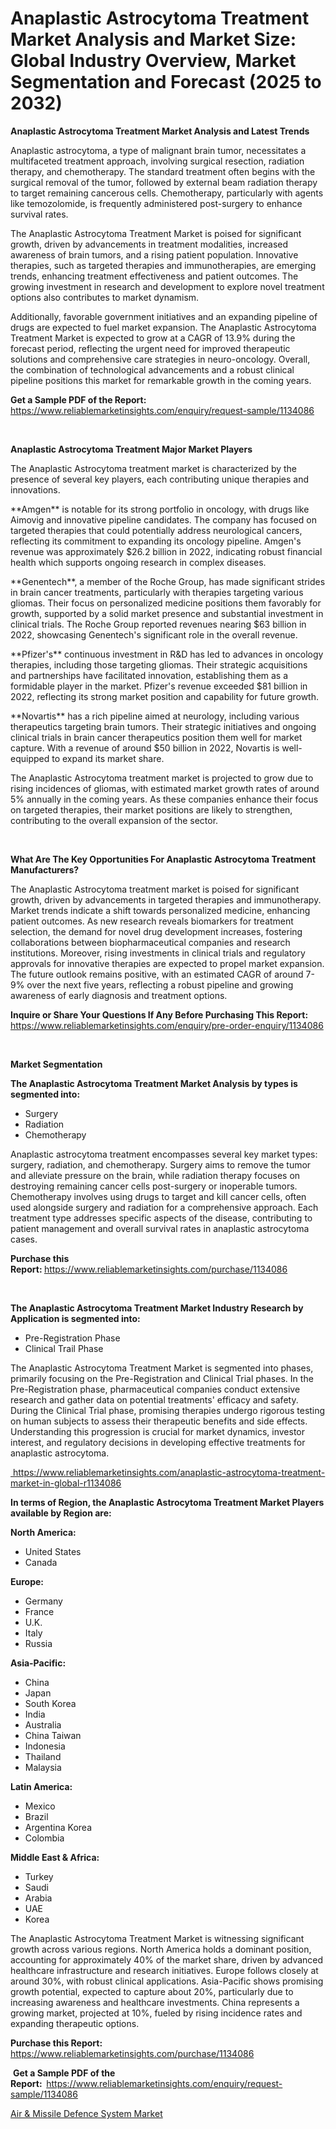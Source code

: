 <p><h1>Anaplastic Astrocytoma Treatment Market Analysis and Market Size: Global Industry Overview, Market Segmentation and Forecast (2025 to 2032)</h1></p><p><strong>Anaplastic Astrocytoma Treatment Market Analysis and Latest Trends</strong></p>
<p><p>Anaplastic astrocytoma, a type of malignant brain tumor, necessitates a multifaceted treatment approach, involving surgical resection, radiation therapy, and chemotherapy. The standard treatment often begins with the surgical removal of the tumor, followed by external beam radiation therapy to target remaining cancerous cells. Chemotherapy, particularly with agents like temozolomide, is frequently administered post-surgery to enhance survival rates.</p><p>The Anaplastic Astrocytoma Treatment Market is poised for significant growth, driven by advancements in treatment modalities, increased awareness of brain tumors, and a rising patient population. Innovative therapies, such as targeted therapies and immunotherapies, are emerging trends, enhancing treatment effectiveness and patient outcomes. The growing investment in research and development to explore novel treatment options also contributes to market dynamism.</p><p>Additionally, favorable government initiatives and an expanding pipeline of drugs are expected to fuel market expansion. The Anaplastic Astrocytoma Treatment Market is expected to grow at a CAGR of 13.9% during the forecast period, reflecting the urgent need for improved therapeutic solutions and comprehensive care strategies in neuro-oncology. Overall, the combination of technological advancements and a robust clinical pipeline positions this market for remarkable growth in the coming years.</p></p>
<p><strong>Get a Sample PDF of the Report:&nbsp;</strong> <a href="https://www.reliablemarketinsights.com/enquiry/request-sample/1134086?utm_campaign=2717&utm_medium=2&utm_source=Github&utm_content=ia&utm_term=25032025&utm_id=anaplastic-astrocytoma-treatment">https://www.reliablemarketinsights.com/enquiry/request-sample/1134086</a></p>
<p>&nbsp;</p>
<p><strong>Anaplastic Astrocytoma Treatment Major Market Players</strong></p>
<p><p>The Anaplastic Astrocytoma treatment market is characterized by the presence of several key players, each contributing unique therapies and innovations.</p><p>**Amgen** is notable for its strong portfolio in oncology, with drugs like Aimovig and innovative pipeline candidates. The company has focused on targeted therapies that could potentially address neurological cancers, reflecting its commitment to expanding its oncology pipeline. Amgen's revenue was approximately $26.2 billion in 2022, indicating robust financial health which supports ongoing research in complex diseases.</p><p>**Genentech**, a member of the Roche Group, has made significant strides in brain cancer treatments, particularly with therapies targeting various gliomas. Their focus on personalized medicine positions them favorably for growth, supported by a solid market presence and substantial investment in clinical trials. The Roche Group reported revenues nearing $63 billion in 2022, showcasing Genentech's significant role in the overall revenue.</p><p>**Pfizer's** continuous investment in R&D has led to advances in oncology therapies, including those targeting gliomas. Their strategic acquisitions and partnerships have facilitated innovation, establishing them as a formidable player in the market. Pfizer's revenue exceeded $81 billion in 2022, reflecting its strong market position and capability for future growth.</p><p>**Novartis** has a rich pipeline aimed at neurology, including various therapeutics targeting brain tumors. Their strategic initiatives and ongoing clinical trials in brain cancer therapeutics position them well for market capture. With a revenue of around $50 billion in 2022, Novartis is well-equipped to expand its market share.</p><p>The Anaplastic Astrocytoma treatment market is projected to grow due to rising incidences of gliomas, with estimated market growth rates of around 5% annually in the coming years. As these companies enhance their focus on targeted therapies, their market positions are likely to strengthen, contributing to the overall expansion of the sector.</p></p>
<p>&nbsp;</p>
<p><strong>What Are The Key Opportunities For Anaplastic Astrocytoma Treatment Manufacturers?</strong></p>
<p><p>The Anaplastic Astrocytoma treatment market is poised for significant growth, driven by advancements in targeted therapies and immunotherapy. Market trends indicate a shift towards personalized medicine, enhancing patient outcomes. As new research reveals biomarkers for treatment selection, the demand for novel drug development increases, fostering collaborations between biopharmaceutical companies and research institutions. Moreover, rising investments in clinical trials and regulatory approvals for innovative therapies are expected to propel market expansion. The future outlook remains positive, with an estimated CAGR of around 7-9% over the next five years, reflecting a robust pipeline and growing awareness of early diagnosis and treatment options.</p></p>
<p><strong>Inquire or Share Your Questions If Any Before Purchasing This Report:</strong> <a href="https://www.reliablemarketinsights.com/enquiry/pre-order-enquiry/1134086?utm_campaign=2717&utm_medium=2&utm_source=Github&utm_content=ia&utm_term=25032025&utm_id=anaplastic-astrocytoma-treatment">https://www.reliablemarketinsights.com/enquiry/pre-order-enquiry/1134086</a></p>
<p>&nbsp;</p>
<p><strong>Market Segmentation</strong></p>
<p><strong>The Anaplastic Astrocytoma Treatment Market Analysis by types is segmented into:</strong></p>
<p><ul><li>Surgery</li><li>Radiation</li><li>Chemotherapy</li></ul></p>
<p><p>Anaplastic astrocytoma treatment encompasses several key market types: surgery, radiation, and chemotherapy. Surgery aims to remove the tumor and alleviate pressure on the brain, while radiation therapy focuses on destroying remaining cancer cells post-surgery or inoperable tumors. Chemotherapy involves using drugs to target and kill cancer cells, often used alongside surgery and radiation for a comprehensive approach. Each treatment type addresses specific aspects of the disease, contributing to patient management and overall survival rates in anaplastic astrocytoma cases.</p></p>
<p><strong>Purchase this Report:&nbsp;</strong><a href="https://www.reliablemarketinsights.com/purchase/1134086?utm_campaign=2717&utm_medium=2&utm_source=Github&utm_content=ia&utm_term=25032025&utm_id=anaplastic-astrocytoma-treatment">https://www.reliablemarketinsights.com/purchase/1134086</a></p>
<p>&nbsp;</p>
<p><strong>The Anaplastic Astrocytoma Treatment Market Industry Research by Application is segmented into:</strong></p>
<p><ul><li>Pre-Registration Phase</li><li>Clinical Trail Phase</li></ul></p>
<p><p>The Anaplastic Astrocytoma Treatment Market is segmented into phases, primarily focusing on the Pre-Registration and Clinical Trial phases. In the Pre-Registration phase, pharmaceutical companies conduct extensive research and gather data on potential treatments' efficacy and safety. During the Clinical Trial phase, promising therapies undergo rigorous testing on human subjects to assess their therapeutic benefits and side effects. Understanding this progression is crucial for market dynamics, investor interest, and regulatory decisions in developing effective treatments for anaplastic astrocytoma.</p></p>
<p><a href="https://www.reliablemarketinsights.com/anaplastic-astrocytoma-treatment-market-in-global-r1134086?utm_campaign=2717&utm_medium=2&utm_source=Github&utm_content=ia&utm_term=25032025&utm_id=anaplastic-astrocytoma-treatment">&nbsp;https://www.reliablemarketinsights.com/anaplastic-astrocytoma-treatment-market-in-global-r1134086</a></p>
<p><strong>In terms of Region, the Anaplastic Astrocytoma Treatment Market Players available by Region are:</strong></p>
<p>
    <p> <strong> North America: </strong>
        <ul>
            <li>United States</li>
            <li>Canada</li>
        </ul>
        </p> 
    <p> <strong> Europe: </strong>
        <ul>
            <li>Germany</li>
            <li>France</li>
            <li>U.K.</li>
            <li>Italy</li>
            <li>Russia</li>
        </ul>
        </p> 
    <p> <strong> Asia-Pacific: </strong>
        <ul>
            <li>China</li>
            <li>Japan</li>
            <li>South Korea</li>
            <li>India</li>
            <li>Australia</li>
            <li>China Taiwan</li>
            <li>Indonesia</li>
            <li>Thailand</li>
            <li>Malaysia</li>
        </ul>
        </p> 
    <p> <strong> Latin America: </strong>
        <ul>
            <li>Mexico</li>
            <li>Brazil</li>
            <li>Argentina Korea</li>
            <li>Colombia</li>
        </ul>
        </p> 
    <p> <strong> Middle East & Africa: </strong>
        <ul>
            <li>Turkey</li>
            <li>Saudi</li>
            <li>Arabia</li>
            <li>UAE</li>
            <li>Korea</li>
        </ul>
    </p>
    </p>
<p><p>The Anaplastic Astrocytoma Treatment Market is witnessing significant growth across various regions. North America holds a dominant position, accounting for approximately 40% of the market share, driven by advanced healthcare infrastructure and research initiatives. Europe follows closely at around 30%, with robust clinical applications. Asia-Pacific shows promising growth potential, expected to capture about 20%, particularly due to increasing awareness and healthcare investments. China represents a growing market, projected at 10%, fueled by rising incidence rates and expanding therapeutic options.</p></p>
<p><strong>Purchase this Report: </strong><a href="https://www.reliablemarketinsights.com/purchase/1134086?utm_campaign=2717&utm_medium=2&utm_source=Github&utm_content=ia&utm_term=25032025&utm_id=anaplastic-astrocytoma-treatment">https://www.reliablemarketinsights.com/purchase/1134086</a></p>
<p>&nbsp;<strong>Get a Sample PDF of the Report:&nbsp;&nbsp;</strong><a href="https://www.reliablemarketinsights.com/enquiry/request-sample/1134086?utm_campaign=2717&utm_medium=2&utm_source=Github&utm_content=ia&utm_term=25032025&utm_id=anaplastic-astrocytoma-treatment">https://www.reliablemarketinsights.com/enquiry/request-sample/1134086</a></p>
<p><strong></strong></p>
<p><p><a href="https://github.com/vjorelaclliv/Market-Research-Report-List-1/blob/main/air-missile-defence-system-market.md?utm_campaign=2717&utm_medium=2&utm_source=Github&utm_content=ia&utm_term=25032025&utm_id=anaplastic-astrocytoma-treatment">Air & Missile Defence System Market</a></p></p>